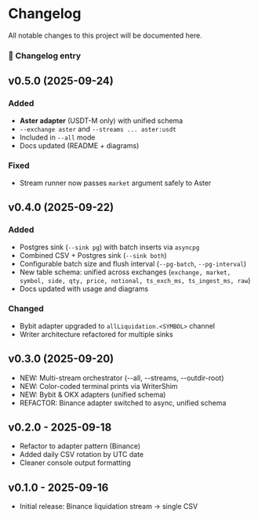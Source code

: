 # Changelog

All notable changes to this project will be documented here.

### 📌 Changelog entry

## v0.5.0 (2025-09-24)
### Added
- **Aster adapter** (USDT-M only) with unified schema
- `--exchange aster` and `--streams ... aster:usdt`
- Included in `--all` mode
- Docs updated (README + diagrams)

### Fixed
- Stream runner now passes `market` argument safely to Aster

## v0.4.0 (2025-09-22)
### Added
- Postgres sink (`--sink pg`) with batch inserts via `asyncpg`
- Combined CSV + Postgres sink (`--sink both`)
- Configurable batch size and flush interval (`--pg-batch`, `--pg-interval`)
- New table schema: unified across exchanges (`exchange, market, symbol, side, qty, price, notional, ts_exch_ms, ts_ingest_ms, raw`)
- Docs updated with usage and diagrams

### Changed
- Bybit adapter upgraded to `allLiquidation.<SYMBOL>` channel
- Writer architecture refactored for multiple sinks


## v0.3.0 (2025-09-20)
- NEW: Multi-stream orchestrator (--all, --streams, --outdir-root)
- NEW: Color-coded terminal prints via WriterShim
- NEW: Bybit & OKX adapters (unified schema)
- REFACTOR: Binance adapter switched to async, unified schema

## v0.2.0 - 2025-09-18
- Refactor to adapter pattern (Binance)
- Added daily CSV rotation by UTC date
- Cleaner console output formatting

## v0.1.0 - 2025-09-16
- Initial release: Binance liquidation stream → single CSV
